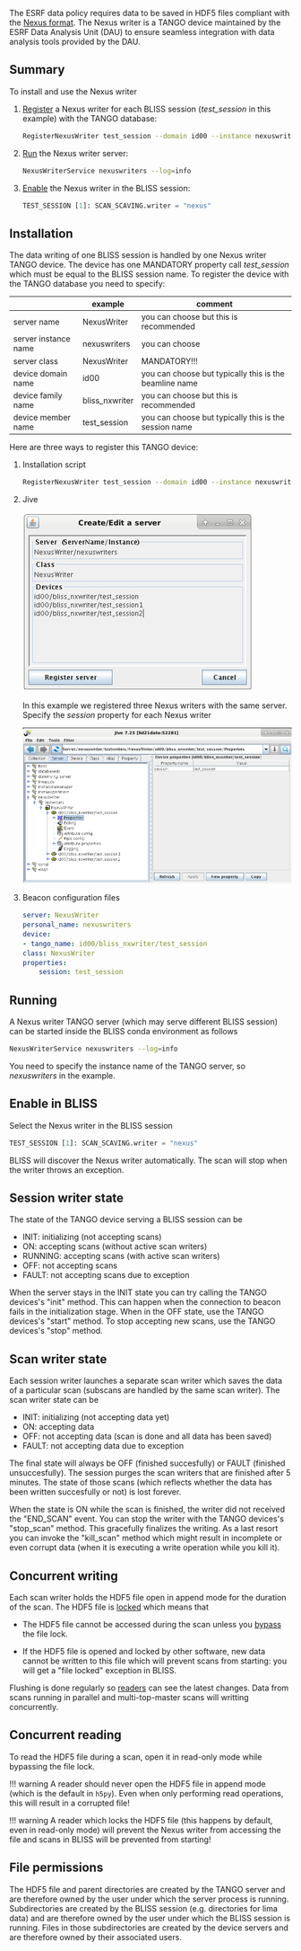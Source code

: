 The ESRF data policy requires data to be saved in HDF5 files compliant with the [Nexus format](https://www.nexusformat.org/). The Nexus writer is a TANGO device maintained by the ESRF Data Analysis Unit (DAU) to ensure seamless integration with data analysis tools provided by the DAU.

## Summary

To install and use the Nexus writer

1. [Register](#installation) a Nexus writer for each BLISS session (*test_session* in this example) with the TANGO database:

    ```bash
    RegisterNexusWriter test_session --domain id00 --instance nexuswriters
    ```

2. [Run](#running) the Nexus writer server:

    ```bash
    NexusWriterService nexuswriters --log=info
    ```

3. [Enable](#enable-in-bliss) the Nexus writer in the BLISS session:

    ```python
    TEST_SESSION [1]: SCAN_SCAVING.writer = "nexus"
    ```

## Installation

The data writing of one BLISS session is handled by one Nexus writer TANGO device. The device has one MANDATORY property call *test_session* which must be equal to the BLISS session name. To register the device with the TANGO database you need to specify:

|                      | example        | comment                                                |
|----------------------|----------------|--------------------------------------------------------|
| server name          | NexusWriter    | you can choose but this is recommended                 |
| server instance name | nexuswriters   | you can choose                                         |
| server class         | NexusWriter    | MANDATORY!!!                                           |
| device domain name   | id00           | you can choose but typically this is the beamline name |
| device family name   | bliss_nxwriter | you can choose but this is recommended                 |
| device member name   | test_session   | you can choose but typically this is the session name  |

Here are three ways to register this TANGO device:

1. Installation script

    ```bash
    RegisterNexusWriter test_session --domain id00 --instance nexuswriters
    ```

2. Jive

    ![Register Nexus writer](img/register_nxwriter1.png)

    In this example we registered three Nexus writers with the same server. Specify the *session* property for each Nexus writer

    ![Nexus writer properties](img/register_nxwriter2.png)

3. Beacon configuration files

    ```yaml
    server: NexusWriter
    personal_name: nexuswriters
    device:
    - tango_name: id00/bliss_nxwriter/test_session
    class: NexusWriter
    properties:
        session: test_session
    ```

## Running

A Nexus writer TANGO server (which may serve different BLISS session) can be started inside the BLISS conda environment as follows

```bash
NexusWriterService nexuswriters --log=info
```

You need to specify the instance name of the TANGO server, so *nexuswriters* in the example.

## Enable in BLISS

Select the Nexus writer in the BLISS session

```python
TEST_SESSION [1]: SCAN_SCAVING.writer = "nexus"
```

BLISS will discover the Nexus writer automatically. The scan will stop when the writer throws an exception.

## Session writer state

The state of the TANGO device serving a BLISS session can be

 * INIT: initializing (not accepting scans)
 * ON: accepting scans (without active scan writers)
 * RUNNING: accepting scans (with active scan writers)
 * OFF: not accepting scans
 * FAULT: not accepting scans due to exception

When the server stays in the INIT state you can try calling the TANGO devices's "init" method. This can happen when the connection to beacon fails in the initialization stage. When in the OFF state, use the TANGO devices's "start" method. To stop accepting new scans, use the TANGO devices's "stop" method.

## Scan writer state

Each session writer launches a separate scan writer which saves the data of a particular scan (subscans are handled by the same scan writer). The scan writer state can be

 * INIT: initializing (not accepting data yet)
 * ON: accepting data
 * OFF: not accepting data (scan is done and all data has been saved)
 * FAULT: not accepting data due to exception

The final state will always be OFF (finished succesfully) or FAULT (finished unsuccesfully). The session purges the scan writers that are finished after 5 minutes. The state of those scans (which reflects whether the data has been written succesfully or not) is lost forever.

When the state is ON while the scan is finished, the writer did not received the "END_SCAN" event. You can stop the writer with the TANGO devices's "stop_scan" method. This gracefully finalizes the writing. As a last resort you can invoke the "kill_scan" method which might result in incomplete or even corrupt data (when it is executing a write operation while you kill it).

## Concurrent writing

Each scan writer holds the HDF5 file open in append mode for the duration of the scan. The HDF5 file is [locked](https://support.hdfgroup.org/HDF5/docNewFeatures/SWMR/Design-HDF5-FileLocking.pdf) which means that

 * The HDF5 file cannot be accessed during the scan unless you [bypass](#concurrent-reading) the file lock.

 * If the HDF5 file is opened and locked by other software, new data cannot be written to this file which will prevent scans from starting: you will get a "file locked" exception in BLISS.

Flushing is done regularly so [readers](#concurrent-reading) can see the latest changes. Data from scans running in parallel and multi-top-master scans will writting concurrently.

## Concurrent reading

To read the HDF5 file during a scan, open it in read-only mode while bypassing the file lock.

!!! warning
    A reader should never open the HDF5 file in append mode (which is the default in `h5py`). Even when only performing read operations, this will result in a corrupted file!

!!! warning
    A reader which locks the HDF5 file (this happens by default, even in read-only mode) will prevent the Nexus writer from accessing the file and scans in BLISS will be prevented from starting!

## File permissions

The HDF5 file and parent directories are created by the TANGO server and are therefore owned by the user under which the server process is running. Subdirectories are created by the BLISS session (e.g. directories for lima data) and are therefore owned by the user under which the BLISS session is running. Files in those subdirectories are created by the device servers and are therefore owned by their associated users.
